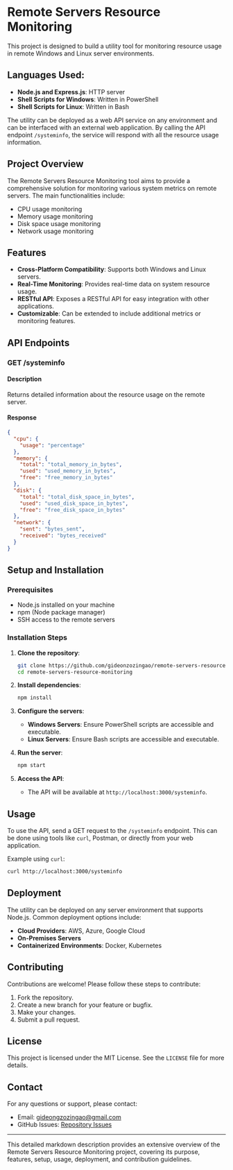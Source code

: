 # Remote Servers Resource Monitoring

This project is designed to build a utility tool for monitoring resource usage in remote Windows and Linux server environments.

## Languages Used:
- **Node.js and Express.js**: HTTP server
- **Shell Scripts for Windows**: Written in PowerShell
- **Shell Scripts for Linux**: Written in Bash

The utility can be deployed as a web API service on any environment and can be interfaced with an external web application. By calling the API endpoint `/systeminfo`, the service will respond with all the resource usage information.

## Project Overview

The Remote Servers Resource Monitoring tool aims to provide a comprehensive solution for monitoring various system metrics on remote servers. The main functionalities include:

- CPU usage monitoring
- Memory usage monitoring
- Disk space usage monitoring
- Network usage monitoring

## Features

- **Cross-Platform Compatibility**: Supports both Windows and Linux servers.
- **Real-Time Monitoring**: Provides real-time data on system resource usage.
- **RESTful API**: Exposes a RESTful API for easy integration with other applications.
- **Customizable**: Can be extended to include additional metrics or monitoring features.

## API Endpoints

### GET /systeminfo

#### Description
Returns detailed information about the resource usage on the remote server.

#### Response
```json
{
  "cpu": {
    "usage": "percentage"
  },
  "memory": {
    "total": "total_memory_in_bytes",
    "used": "used_memory_in_bytes",
    "free": "free_memory_in_bytes"
  },
  "disk": {
    "total": "total_disk_space_in_bytes",
    "used": "used_disk_space_in_bytes",
    "free": "free_disk_space_in_bytes"
  },
  "network": {
    "sent": "bytes_sent",
    "received": "bytes_received"
  }
}
```

## Setup and Installation

### Prerequisites
- Node.js installed on your machine
- npm (Node package manager)
- SSH access to the remote servers

### Installation Steps

1. **Clone the repository**:
    ```bash
    git clone https://github.com/gideonzozingao/remote-servers-resource-monitoring.git
    cd remote-servers-resource-monitoring
    ```
    
2. **Install dependencies**:
    ```bash
    npm install
    ```

3. **Configure the servers**:
   - **Windows Servers**: Ensure PowerShell scripts are accessible and executable.
   - **Linux Servers**: Ensure Bash scripts are accessible and executable.

4. **Run the server**:
    ```bash
    npm start
    ```

5. **Access the API**:
   - The API will be available at `http://localhost:3000/systeminfo`.

## Usage

To use the API, send a GET request to the `/systeminfo` endpoint. This can be done using tools like `curl`, Postman, or directly from your web application.

Example using `curl`:
```bash
curl http://localhost:3000/systeminfo
```

## Deployment

The utility can be deployed on any server environment that supports Node.js. Common deployment options include:

- **Cloud Providers**: AWS, Azure, Google Cloud
- **On-Premises Servers**
- **Containerized Environments**: Docker, Kubernetes

## Contributing

Contributions are welcome! Please follow these steps to contribute:

1. Fork the repository.
2. Create a new branch for your feature or bugfix.
3. Make your changes.
4. Submit a pull request.

## License

This project is licensed under the MIT License. See the `LICENSE` file for more details.

## Contact

For any questions or support, please contact:

- Email: gideongzozingao@gmail.com
- GitHub Issues: [Repository Issues](https://github.com/gideonzozingao/remote-servers-resource-monitoring/issues)

---

This detailed markdown description provides an extensive overview of the Remote Servers Resource Monitoring project, covering its purpose, features, setup, usage, deployment, and contribution guidelines.